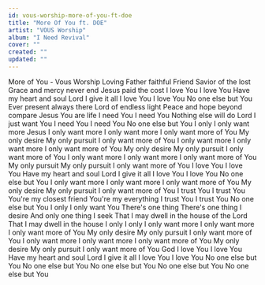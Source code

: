 ```yaml
---
id: vous-worship-more-of-you-ft-doe
title: "More Of You ft. DOE"
artist: "VOUS Worship"
album: "I Need Revival"
cover: ""
created: ""
updated: ""
---
```


More of You - Vous Worship
Loving Father faithful Friend
Savior of the lost
Grace and mercy never end
Jesus paid the cost
I love You I love You
Have my heart and soul
Lord I give it all
I love You I love You
No one else but You
Ever present always there
Lord of endless light
Peace and hope beyond compare
Jesus You are life
I need You I need You
Nothing else will do
Lord I just want You
I need You I need You
No one else but You
I only I only want more Jesus
I only want more
I only want more
I only want more of You
My only desire
My only pursuit
I only want more of You
I only want more
I only want more
I only want more of You
My only desire
My only pursuit
I only want more of You
I only want more
I only want more
I only want more of You
My only pursuit
My only pursuit
I only want more of You
I love You I love You
Have my heart and soul
Lord I give it all
I love You I love You
No one else but You
I only want more
I only want more
I only want more of You
My only desire
My only pursuit
I only want more of You
I trust You I trust You
You're my closest friend
You're my everything
I trust You I trust You
No one else but You
I only I only want You
There's one thing
There's one thing I desire
And only one thing I seek
That I may dwell in the house of the Lord
That I may dwell in the house
I only I only
I only want more
I only want more
I only want more of You
My only desire
My only pursuit
I only want more of You
I only want more
I only want more
I only want more of You
My only desire
My only pursuit
I only want more of You
God I love You I love You
Have my heart and soul
Lord I give it all
I love You I love You
No one else but You
No one else but You
No one else but You
No one else but You
No one else but You